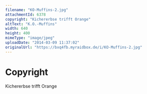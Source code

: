 ```yaml
---
filename: "KO-Muffins-2.jpg"
attachmentId: 6378
copyright: "Kichererbse trifft Orange"
altText: "K.O.-Muffins"
width: 640
height: 400
mimeType: "image/jpeg"
uploadDate: "2014-03-09 11:37:02"
originalUrl: "https://bxq4fb.myraidbox.de/i/KO-Muffins-2.jpg"
---
```


# Copyright

Kichererbse trifft Orange
